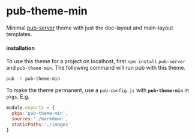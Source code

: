 # pub-theme-min

Minimal [pub-server](https://github.com/jldec/pub-server) theme with just the doc-layout and main-layout templates.

#### installation
To use this theme for a project on localhost, first `npm install` `pub-server` and `pub-theme-min`. The following command will run pub with this theme.

```sh
pub -t pub-theme-min
```

To make the theme permanent, use a `pub-config.js` with **`pub-theme-min`** in `pkgs`. E.g.

```js
module.exports = {
  pkgs:'pub-theme-min',
  sources:'./markdown',
  staticPaths:'./images'
}
```
